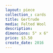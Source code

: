 ```yaml
---
layout: piece
collection_: cards
title: Gertrude
media: Felted Wool
description:
dimensions: 5" x 6"
price: $3.50
create_date: 2016
---
```

